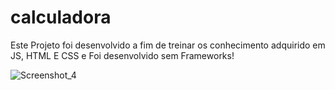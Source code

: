 # calculadora
Este Projeto foi desenvolvido a fim de treinar os conhecimento adquirido em JS, HTML E CSS e Foi desenvolvido sem Frameworks!

![Screenshot_4](https://github.com/MiqueiasBrandaoDev/calculadora/assets/146373700/1f59fdf2-229f-4862-8140-1145bc534467)
